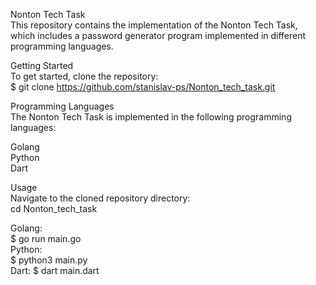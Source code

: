 Nonton Tech Task    
This repository contains the implementation of the Nonton Tech Task,    
which includes a password generator program implemented in different programming languages.   

Getting Started   
To get started, clone the repository:   
$ git clone https://github.com/stanislav-ps/Nonton_tech_task.git    

Programming Languages   
The Nonton Tech Task is implemented in the following programming languages:   

Golang    
Python    
Dart    

Usage   
Navigate to the cloned repository directory:    
cd Nonton_tech_task   

Golang:   
$ go run main.go    
Python:     
$ python3 main.py   
Dart:
$ dart main.dart
    
